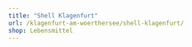 ```yaml
---
title: "Shell Klagenfurt"
url: /klagenfurt-am-woerthersee/shell-klagenfurt/
shop: Lebensmittel
---
```

